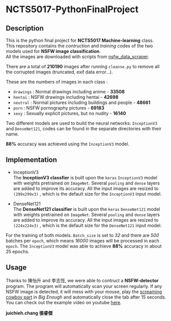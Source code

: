 # NCTS5017-PythonFinalProject

## Description

This is the python final project for **NCTS5017 Machine-learning** class.  
This repository contains the *contruction* and *training* codes of the two models used for **NSFW image classification**.  
All the	images are downloaded with scripts from	[nsfw_data_scraper](https://github.com/alexanderkim-io/nsfw_data_scraper).

There are a total of **210190** images after running `cleanse.py` to remove all the corrupted images (truncated, exif data error...).  

These are the numbers of images in each class : 

- `drawings` : Normal drawings including anime - **33508**
- `hentai` : NSFW drawings including hentai - **42698**
- `neutral` : Normal pictures including buildings and people - **48661**
- `porn` : NSFW pornography pictures - **69183**
- `sexy` : Sexually explicit pictures, but no nudity - **16140**

Two different models are used to build the neural networks: `InceptionV3` and `DenseNet121`, codes can be found in the separate directories with their name.

**88%** accuracy was achieved using the `InceptionV3` model.

## Implementation

- InceptionV3  
  The **InceptionV3  classfier** is built upon the `keras` `InceptionV3` model with weights pretrained on `ImageNet`. Several `pooling` and `dense` layers are added to improve its accuracy. All the input images are resized to  `(299x299x3)` , which is the default size for the `InceptionV3` input model.
  
- DenseNet121  
  The **DenseNet121 classifier** is built upon the `keras` `DenseNet121` model with weights pretrained on `ImageNet`. Several `pooling` and `dense` layers are added to improve its accuracy. All the input images are resized to `(224x224x3)` , which is the default size for the `DenseNet121` input model.
  
For the training of both models. `Batch_size` is set to *32* and there are *500* batches per `epoch`, which means *16000* images will be processed in each `epoch`. The `InceptionV3` model was able to achieve **88%** accuracy in about 25 epochs.

## Usage

Thanks to 陳怡升 and 李志恆, we were able to contruct a **NSFW-detector** program. The program will automatically scan your screen regularly. If any NSFW image is detected, it will mess with your mouse, play the [screaming cowboy part](https://www.youtube.com/watch?v=Qcp2W1-SFt4) in *Big Enough* and automatically close the tab after 15 seconds. You can check out the example video on youtube [here](https://www.youtube.com/watch?v=AsDYYk-qPA8&feature=youtu.be).

**juichieh.chang 張睿傑**